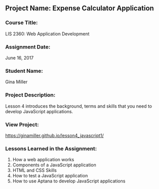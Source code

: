 ## Project Name:  Expense Calculator Application

### Course Title:
LIS 2360:  Web Application Development

### Assignment Date:  
June 16, 2017

### Student Name:  
Gina Miller

### Project Description:
Lesson 4 introduces the background, terms and skills that you need to develop JavaScript applications. 

### View Project:
https://ginamiller.github.io/lesson4_javascript1/

### Lessons Learned in the Assignment:
1. How a web application works
2. Components of a JavaScript application
3. HTML and CSS Skills
4. How to test a JavaScript application
5. How to use Aptana to develop JavaScript applications

